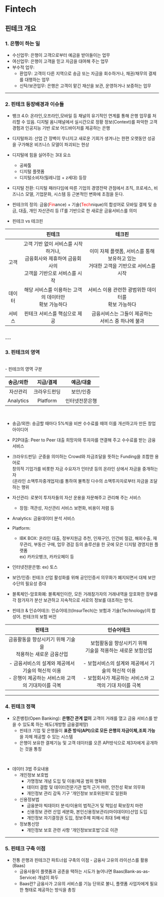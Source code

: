 # Fintech
## 핀테크 개요
### 1. 은행이 하는 일
* 수신업무: 은행이 고객으로부터 예금을 받아들이는 업무
* 여신업무: 은행이 고객을 믿고 자금을 대여해 주는 업무
*  부수적 업무:
    - 환업무: 고객이 다른 지역으로 송금 또는 자금을 회수하거나, 채권/채무의 결제를 대행하는 업무
    - 신탁/보관업무: 은행은 고객이 맡긴 재산을 보관, 운영하거나 보증하는 업무
---
### 2. 핀테크 등장배경과 이슈들
* 뱅크 4.0: 온라인,오프라인,모바일 등 채널의 유기적인 연계를 통해 은행 업무를 처리할 수 있음. 디지털 옴니채널에서 실시간으로 정황 정보(Context)를 파악한 고객 경험과 인공지능 기반 로보 어드바이저를 제공하는 은행

* 디지털파괴: 산업 간 장벽이 무너지고 새로운 기회가 생겨나는 한편 오랫동안 성공을 구가해온 비즈니스 모델이 파괴되는 현상

* 디지털에 힘을 실어주는 3대 요소
    - 공짜툴
    - 디지털 플랫폼
    - 디지털소비자(밀레니엄 + z세대) 등장

* 디지털 전환: 디지털 패러다임에 따른 기업의 경영전략 관점에서 조직, 프로세스, 비즈니스 모델, 기업문화, 시스템 등 근본적인 변화에 초점을 둔다.

* 핀테크의 정의: 금융(<span style="color:red">Fin</span>ance) + 기술(<span style="color:red">Tech</span>nique)의 합성어로 모바일 결제 및 송금, 대출, 개인 자산관리 등 IT를 기반으로 한 새로운 금융서비스를 의미

* 핀테크 vs 테크핀

||핀테크|테크핀|
|:---:|:---:|:---:|
| 고객| 고객 기반 없이 서비스를 시작하거나,<br>금융회사와 제휴하여 금융회사의 <br>고객을 기반으로 서비스를 시작  |이미 자체 플랫폼, 서비스를 통해 보유하고 있는 <br>거대한 고객을 기반으로 서비스를 시작|
| 데이터 | 해당 서비스를 이용하는 고객의 데이터만 <br>확보 가능하다  | 서비스 이용 관련한 광범위한 데이터를 <br>확보 가능하다|
| 서비스 | 핀테크 서비스를 핵심으로 제공|금융서비스는 그들이 제공하는 <br>서비스 중 하나에 불과|
<br>
---

### 3. 핀테크의 영역
<br>
- 핀테크의 영역 구분

|송금/외한|지급/결제|예금/대출|
|:---:|:---:|:---:|
|자산관리|크라우드펀딩|보안/인증|
|Analytics|Platform|인터넷전문은행|
<br>

* 송금/외한: 송금할 때마다 5%씩을 비싼 수수료를 떼여 이를 개선하고자 만든 창업아이디어 

* P2P대출: Peer to Peer 대출 희망자와 투자자를 연결해 주고 수수료를 받는 금융 서비스

* 크라우드펀딩: 군중을 의미하는 Crowd와 자금조달을 뜻하는 Funding을 조합한 용어로<br> 창의적 기업가를 비롯한 자금 수요자가 인터넷 등의 온라인 상에서 자금을 중개하는 자<br>(온라인 소액투자중개업자)를 통하여 불특정 다수의 소액투자자로부터 자금을 조달하는 행위 

* 자산관리: 로봇이 투자자들의 자산 운용을 자문해주고 관리해 주는 서비스
    - 장점: 객관성, 자산관리 서비스 보편화, 비용이 저렴 등

* Analytics: 금융데이터 분석 서비스

* Platform:
    - IBK BOX: 온라인 대출, 정부지원금 추천, 인재구인, 인건비 절감, 해외수출, 재무관리,
    부동산 구매, 업무 경감 등의 솔루션을 한 곳에 모은 디지털 경영지원 플랫폼<br>
    ex) 카카오뱅크, 카카오페이 등

* 인터넷전문은행: ex) 토스

* 보안/인증: 핀테크 산업 활성화를 위해 공인인증서 의무화가 폐지되면서 대체 보안수단의 필요성 증대

* 블록체인-암호화폐: 블록체인이란, 모든 거래참가자의 거래내역을 암호화한 장부를 각 참가자가 분산 보관하고 지속적으로 서로의 정보를 대조하는 방식.

* 핀테크 & 인슈어테크: 인슈어테크(InsurTech)는 보험과 기술(Technology)의 합성어. 핀테크의 보험 버전

|핀테크|인슈어테크|
|:---:|:---:|
|금융활동을 향상시키기 위해 기술을<br> 적용하는 새로운 금융산업|보험활동을 향상시키기 위해<br> 기술을 적용하는 새로운 보험산업|
|- 금융서비스의 설계와 제공에서 기술의 혁신적 이용<br> - 은행이 제공하는 서비스와 고객의 기대차이를 극복|- 보험서비스의 설계와 제공에서 기술의 혁신적 이용<br> - 보험회사가 제공하는 서비스와 고객의 기대 차이를 극복

---
### 4. 핀테크 정책
* 오픈뱅킹(Open Banking): **은행간 관계 없이** 고객이 거래를 열고 금융 서비스를 받을 수 있도록 하는 제도(개방형 금융결제망)
    - 핀테크 기업 및 은행들이 **표준 방식(API)으로 모든 은행의 자금이체,조회 가능**을 자체 제공할 수 있는 시스템
    - 은행이 보유한 결제기능 및 고객 데이터를 오픈 API방식으로 제3자에게 공개하는 것을 통칭

<br>

* 데이터 3법 주요내용
    - 개인정보 보호법
        - 가명정보 개념 도입 및 이용/제공 범위 명확화
        - 데이터 결합 및 데이터전문기관 법적 근거 마련, 안전성 확보 의무화
        - 개인정보 관리 감독 기구 '개인정보 보호위원회'로 일원화
    - 신용정보법
        - 금융분야 빅데이터 분석/이용의 법적근거 및 책임성 확보장치 마련
        - 신용정보 관련 산업 세분화, 본인신용정보관리(마이데이터)산업 도입
        - 개인정보 자기결정권 도입, 정보주체 피해시 최대 5배 배상
    - 정보통신망
        - 개인정보 보호 관련 사항 '개인정보보호법'으로 이관

---

 ### 5. 핀테크 구축 이점
* 전통 은행과 핀테크간 파트너쉽 구축의 이점 - 금융사 고유의 라이선스를 활용(Baas)
    - 금융사들이 플랫폼과 공존을 택하는 시도가 늘어나면 Baas(Bank-as-as-Service) 개념이 화두
    - Baas란? 금융사가 고유의 서비스를 기능 단위로 불니, 플랫폼 사업자에게 필요한 형태로 제공하는 방식을 총칭
